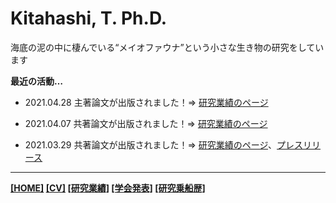 # Kitahashi, T. Ph.D.
  
海底の泥の中に棲んでいる“メイオファウナ”という小さな生き物の研究をしています
  
**最近の活動…**

- 2021.04.28  主著論文が出版されました！⇒ [研究業績のページ](https://tkitahashi.github.io/publication/)

- 2021.04.07  共著論文が出版されました！⇒ [研究業績のページ](https://tkitahashi.github.io/publication/)

- 2021.03.29  共著論文が出版されました！⇒ [研究業績のページ](https://tkitahashi.github.io/publication/)、[プレスリリース](http://www.jamstec.go.jp/j/about/press_release/20210330/)

  
___
**[[HOME]](https://tkitahashi.github.io/)  [[CV]](https://tkitahashi.github.io/cv/)  [[研究業績]](https://tkitahashi.github.io/publication/)  [[学会発表]](https://tkitahashi.github.io/presentation/)  [[研究乗船歴]](https://tkitahashi.github.io/cruise/)**

